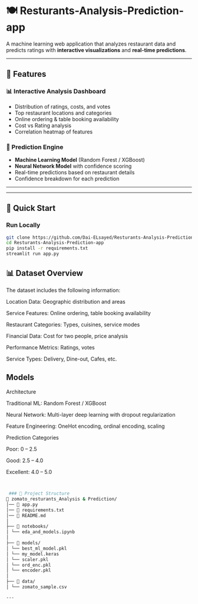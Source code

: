 # 🍽️ Resturants-Analysis-Prediction-app 

A machine learning web application that analyzes restaurant data and predicts ratings with **interactive visualizations** and **real-time predictions**.  

---

## 🌟 Features  

### 📊 Interactive Analysis Dashboard  
- Distribution of ratings, costs, and votes  
- Top restaurant locations and categories  
- Online ordering & table booking availability  
- Cost vs Rating analysis  
- Correlation heatmap of features  

### 🔮 Prediction Engine  
- **Machine Learning Model** (Random Forest / XGBoost)  
- **Neural Network Model** with confidence scoring  
- Real-time predictions based on restaurant details  
- Confidence breakdown for each prediction  

---
 
---

## 🚀 Quick Start  

### Run Locally  
```bash
git clone https://github.com/Dai-ELsayed/Resturants-Analysis-Prediction-app.git
cd Resturants-Analysis-Prediction-app
pip install -r requirements.txt
streamlit run app.py

```


## 📊 Dataset Overview

The dataset includes the following information:

Location Data: Geographic distribution and areas

Service Features: Online ordering, table booking availability

Restaurant Categories: Types, cuisines, service modes

Financial Data: Cost for two people, price analysis

Performance Metrics: Ratings, votes

Service Types: Delivery, Dine-out, Cafes, etc.

##  Models
Architecture

Traditional ML: Random Forest / XGBoost

Neural Network: Multi-layer deep learning with dropout regularization

Feature Engineering: OneHot encoding, ordinal encoding, scaling

Prediction Categories

Poor: 0 – 2.5

Good: 2.5 – 4.0

Excellent: 4.0 – 5.0

##
```bash

 ### 📁 Project Structure
📂 zomato_resturants_Analysis & Prediction/
│── 📄 app.py
│── 📄 requirements.txt
│── 📄 README.md
│
├── 📂 notebooks/
│ └── eda_and_models.ipynb
│
├── 📂 models/
│ └── best_ml_model.pkl 
│ └── my_model.keras
│ └── scaler.pkl 
│ └── ord_enc.pkl 
│ └── encoder.pkl 
│
├── 📂 data/
│ └── zomato_sample.csv

---


```


